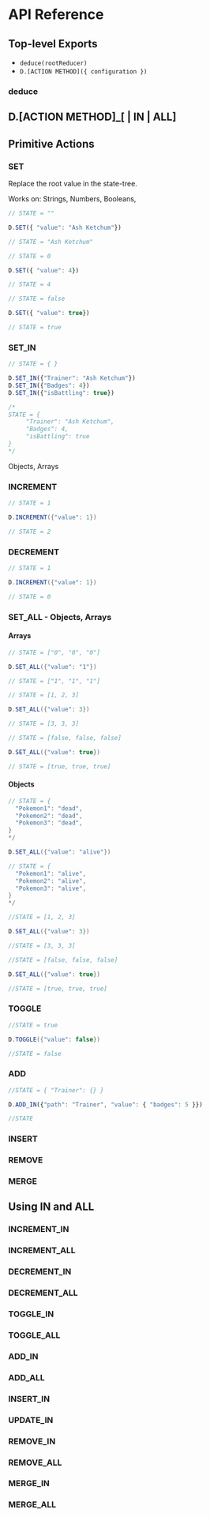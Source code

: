 # API Reference

## Top-level Exports

* `deduce(rootReducer)`
* `D.[ACTION METHOD]({ configuration })`

### deduce



## D.\[ACTION METHOD\]\_\[ \| IN \| ALL\]

## Primitive Actions

### SET 

Replace the root value in the state-tree.

Works on: Strings, Numbers, Booleans,

```javascript
// STATE = ""

D.SET({ "value": "Ash Ketchum"})

// STATE = "Ash Ketchum"
```

```javascript
// STATE = 0

D.SET({ "value": 4})

// STATE = 4
```

```javascript
// STATE = false

D.SET({ "value": true})

// STATE = true
```

### SET\_IN 

```javascript
// STATE = { }

D.SET_IN({"Trainer": "Ash Ketchum"})
D.SET_IN({"Badges": 4})
D.SET_IN({"isBattling": true})

/* 
STATE = {
     "Trainer": "Ash Ketchum",
     "Badges": 4,
     "isBattling": true
}
*/
```

Objects, Arrays

### INCREMENT

```java
// STATE = 1

D.INCREMENT({"value": 1})

// STATE = 2
```

### DECREMENT

```java
// STATE = 1

D.INCREMENT({"value": 1})

// STATE = 0
```

### SET\_ALL - Objects, Arrays

#### Arrays

```java
// STATE = ["0", "0", "0"]

D.SET_ALL({"value": "1"})

// STATE = ["1", "1", "1"]
```

```java
// STATE = [1, 2, 3]

D.SET_ALL({"value": 3})

// STATE = [3, 3, 3]
```

```java
// STATE = [false, false, false]

D.SET_ALL({"value": true})

// STATE = [true, true, true]
```

#### Objects

```java
// STATE = {
  "Pokemon1": "dead",
  "Pokemon2": "dead",
  "Pokemon3": "dead",
}
*/

D.SET_ALL({"value": "alive"})

// STATE = {
  "Pokemon1": "alive",
  "Pokemon2": "alive",
  "Pokemon3": "alive",
}
*/
```

```java
//STATE = [1, 2, 3]

D.SET_ALL({"value": 3})

//STATE = [3, 3, 3]
```

```java
//STATE = [false, false, false]

D.SET_ALL({"value": true})

//STATE = [true, true, true]
```

### TOGGLE

```java
//STATE = true

D.TOGGLE({"value": false})

//STATE = false
```

### ADD

```javascript
//STATE = { "Trainer": {} }

D.ADD_IN({"path": "Trainer", "value": { "badges": 5 }})

//STATE
```

### INSERT

### REMOVE

### MERGE

## Using IN and ALL

### INCREMENT\_IN

### INCREMENT\_ALL

### DECREMENT\_IN

### DECREMENT\_ALL

### TOGGLE\_IN

### TOGGLE\_ALL

### ADD\_IN

### ADD\_ALL

### INSERT\_IN

### UPDATE\_IN

### REMOVE\_IN

### REMOVE\_ALL

### MERGE\_IN

### MERGE\_ALL






